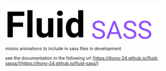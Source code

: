 <p align="center">
    <img src="docs/assets/images/fluid.png" />
</p>

mixins animations to include in sass files in development

see the documentation in the following url [https://jhony-24.github.io/fluid-sasss/](https://jhony-24.github.io/fluid-sass/)